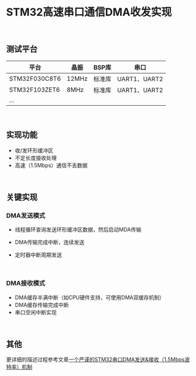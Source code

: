 # STM32高速串口通信DMA收发实现

<br>

## 测试平台

| 平台          | 晶振  | BSP库  | 串口         |
| ------------- | ----- | ------ | ------------ |
| STM32F030C8T6 | 12MHz | 标准库 | UART1、UART2 |
| STM32F103ZET6 | 8MHz  | 标准库 | UART1、UART2 |
| ...           |       |        |              |

<br>

## 实现功能

* 收/发环形缓冲区
* 不定长度接收处理
* 高速（1.5Mbps）通信不丢数据

<br>

## 关键实现

### DMA发送模式

* 线程循环查询发送环形缓冲区数据，然后启动MDA传输

* DMA传输完成中断，连续发送
* 定时器中断周期发送

<br>

### DMA接收模式

* DMA缓存半满中断（如CPU硬件支持，可使用DMA双缓存机制）
* DMA缓存传输完成中断
* 串口空闲中断实现

<br>

## 其他

更详细的描述过程参考文章[一个严谨的STM32串口DMA发送&接收（1.5Mbps波特率）机制](https://blog.csdn.net/qq_20553613/article/details/108367512)